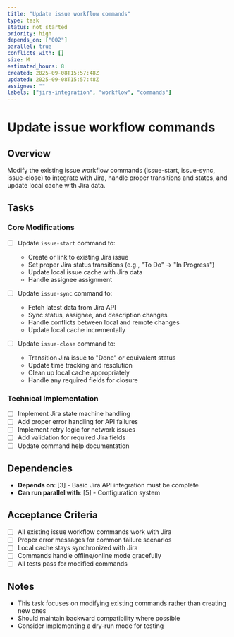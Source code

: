 ```yaml
---
title: "Update issue workflow commands"
type: task
status: not_started
priority: high
depends_on: ["002"]
parallel: true
conflicts_with: []
size: M
estimated_hours: 8
created: 2025-09-08T15:57:48Z
updated: 2025-09-08T15:57:48Z
assignee: ""
labels: ["jira-integration", "workflow", "commands"]
---
```


# Update issue workflow commands

## Overview
Modify the existing issue workflow commands (issue-start, issue-sync, issue-close) to integrate with Jira, handle proper transitions and states, and update local cache with Jira data.

## Tasks

### Core Modifications
- [ ] Update `issue-start` command to:
  - Create or link to existing Jira issue
  - Set proper Jira status transitions (e.g., "To Do" → "In Progress")
  - Update local issue cache with Jira data
  - Handle assignee assignment

- [ ] Update `issue-sync` command to:
  - Fetch latest data from Jira API
  - Sync status, assignee, and description changes
  - Handle conflicts between local and remote changes
  - Update local cache incrementally

- [ ] Update `issue-close` command to:
  - Transition Jira issue to "Done" or equivalent status
  - Update time tracking and resolution
  - Clean up local cache appropriately
  - Handle any required fields for closure

### Technical Implementation
- [ ] Implement Jira state machine handling
- [ ] Add proper error handling for API failures
- [ ] Implement retry logic for network issues
- [ ] Add validation for required Jira fields
- [ ] Update command help documentation

## Dependencies
- **Depends on**: [3] - Basic Jira API integration must be complete
- **Can run parallel with**: [5] - Configuration system

## Acceptance Criteria
- [ ] All existing issue workflow commands work with Jira
- [ ] Proper error messages for common failure scenarios
- [ ] Local cache stays synchronized with Jira
- [ ] Commands handle offline/online mode gracefully
- [ ] All tests pass for modified commands

## Notes
- This task focuses on modifying existing commands rather than creating new ones
- Should maintain backward compatibility where possible
- Consider implementing a dry-run mode for testing
